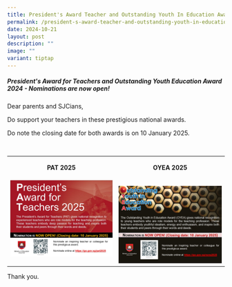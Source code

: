 ```yaml
---
title: President's Award Teacher and Outstanding Youth In Education Award 2025
permalink: /president-s-award-teacher-and-outstanding-youth-in-education-award-2025/
date: 2024-10-21
layout: post
description: ""
image: ""
variant: tiptap
---
```

<h5>President's Award for Teachers and Outstanding Youth Education Award 2024 - Nominations are now open!</h5>
<p>Dear parents and SJCians,</p>
<p>Do support your teachers in these prestigious national awards.</p>
<p>Do note the closing date for both awards is on 10 January 2025.</p>
<p>&nbsp;</p>
<table style="minWidth: 50px">
<colgroup>
<col>
<col>
</colgroup>
<tbody>
<tr>
<th rowspan="1" colspan="1">
<p>PAT 2025</p>
</th>
<th rowspan="1" colspan="1">
<p>OYEA 2025</p>
</th>
</tr>
<tr>
<td rowspan="1" colspan="1">
<div class="isomer-image-wrapper">
<img style="width: 100%" height="auto" width="100%" alt="" src="/images/News and Events/Announcements/pat_2025.jpg">
</div>
<p></p>
</td>
<td rowspan="1" colspan="1">
<p></p>
<div class="isomer-image-wrapper">
<img style="width: 100%" height="auto" width="100%" alt="" src="/images/News and Events/Announcements/oyea_2025.jpg">
</div>
</td>
</tr>
</tbody>
</table>
<p>Thank you.</p>
